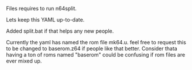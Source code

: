 Files requires to run n64split.

Lets keep this YAML up-to-date.

Added split.bat if that helps any new people.

Currently the yaml has named the rom file mk64.u.
feel free to request this to be changed to baserom.z64 if people like that better.
Consider thata having a ton of roms named "baserom" could be confusing if rom files are ever mixed up.
